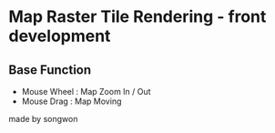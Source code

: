 

# Map Raster Tile Rendering - front development


## Base Function
- Mouse Wheel : Map Zoom In / Out
- Mouse Drag : Map Moving


made by songwon
